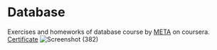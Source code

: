 # Database
Exercises and homeworks of database course by [META](https://www.coursera.org/learn/intro-to-databases-back-end-development) on coursera.
[Certificate]()
![Screenshot (382)](https://github.com/lolooppo/Database/assets/99070234/41d1b81d-fe29-4320-a74a-d68f1f137388)
